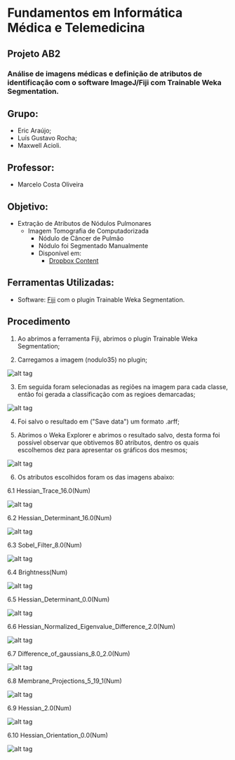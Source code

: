 # Fundamentos em Informática Médica e Telemedicina

## Projeto AB2

### Análise de imagens médicas e definição de atributos de identificação com o software ImageJ/Fiji com Trainable Weka Segmentation.

## Grupo:
* Eric Araújo;
* Luís Gustavo Rocha;
* Maxwell Acioli.

## Professor:
* Marcelo Costa Oliveira

## Objetivo:

* Extração de Atributos de Nódulos Pulmonares
  * Imagem Tomografia de Computadorizada
    * Nódulo de Câncer de Pulmão
    * Nódulo foi Segmentado Manualmente
    * Disponível em:
      * [Dropbox Content](https://dl.dropboxusercontent.com/u/11507361/noduloSegmentado.tar)

## Ferramentas Utilizadas:

* Software: [Fiji](https://fiji.sc/) com o plugin Trainable Weka Segmentation.

## Procedimento

1. Ao abrimos a ferramenta Fiji, abrimos o plugin Trainable Weka Segmentation;

2. Carregamos a imagem (nodulo35) no plugin;

  ![alt tag](https://github.com/LedZeck/telemedicina2016-1/blob/master/Images/Image-nodulo.PNG)

3. Em seguida foram selecionadas as regiões na imagem para cada classe, então foi gerada a classificação com as regioes demarcadas;

  ![alt tag](https://github.com/LedZeck/telemedicina2016-1/blob/master/Images/Image-1.PNG)

4. Foi salvo o resultado em ("Save data") um formato .arff;

5. Abrimos o Weka Explorer e abrimos o resultado salvo, desta forma foi possível observar que obtivemos 80 atributos, dentro os quais escolhemos dez para apresentar os gráficos dos mesmos;

  ![alt tag](https://github.com/LedZeck/telemedicina2016-1/blob/master/Images/Image-0.PNG)

6. Os atributos escolhidos foram os das imagens abaixo:

  6.1 Hessian_Trace_16.0(Num)

  ![alt tag](https://github.com/LedZeck/telemedicina2016-1/blob/master/Images/Image-2.PNG)

  6.2 Hessian_Determinant_16.0(Num)

  ![alt tag](https://github.com/LedZeck/telemedicina2016-1/blob/master/Images/Image-3.PNG)

  6.3 Sobel_Filter_8.0(Num)

  ![alt tag](https://github.com/LedZeck/telemedicina2016-1/blob/master/Images/Image-4.PNG)

  6.4 Brightness(Num)

  ![alt tag](https://github.com/LedZeck/telemedicina2016-1/blob/master/Images/Image-5.PNG)

  6.5 Hessian_Determinant_0.0(Num)

  ![alt tag](https://github.com/LedZeck/telemedicina2016-1/blob/master/Images/Image-6.PNG)

  6.6 Hessian_Normalized_Eigenvalue_Difference_2.0(Num)

  ![alt tag](https://github.com/LedZeck/telemedicina2016-1/blob/master/Images/Image-7.PNG)

  6.7 Difference_of_gaussians_8.0_2.0(Num)

  ![alt tag](https://github.com/LedZeck/telemedicina2016-1/blob/master/Images/Image-8.PNG)

  6.8 Membrane_Projections_5_19_1(Num)

  ![alt tag](https://github.com/LedZeck/telemedicina2016-1/blob/master/Images/Image-9.PNG)

  6.9 Hessian_2.0(Num)

  ![alt tag](https://github.com/LedZeck/telemedicina2016-1/blob/master/Images/Image-10.PNG)

  6.10 Hessian_Orientation_0.0(Num)

  ![alt tag](https://github.com/LedZeck/telemedicina2016-1/blob/master/Images/Image-11.PNG)
